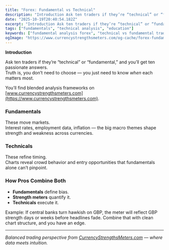 ```yaml
---
title: "Forex: Fundamental vs Technical"
description: "Introduction Ask ten traders if they’re “technical” or “fundamental,” and you’ll get ten passionate answers..."
date: "2025-10-19T20:40:54.182Z"
excerpt: "Introduction Ask ten traders if they’re “technical” or “fundamental,” and you’ll get ten passionate answers. Truth is, you don’t need to choose — you just need to know *when* each matters most. You’ll find blended analysis frameworks on [www.currencystrengthsmeters.com](https://www.currencystrengthsmeters.com). Fundamentals These move markets. Interest rates, employment data, inflation — the..."
tags: ["fundamentals", "technical analysis", "education"]
keywords: ["fundamental analysis forex", "technical vs fundamental trading", "forex analysis methods", "currency strength fundamentals", "macro trading forex"]
ogImage: "https://www.currencystrengthsmeters.com/og-cache/forex-fundamental-vs-technical.jpg"
---
```

**Introduction**

Ask ten traders if they’re “technical” or “fundamental,” and you’ll get ten passionate answers.  
Truth is, you don’t need to choose — you just need to know *when* each matters most.

You’ll find blended analysis frameworks on [www.currencystrengthsmeters.com](https://www.currencystrengthsmeters.com).

### Fundamentals

These move markets.  
Interest rates, employment data, inflation — the big macro themes shape strength and weakness across currencies.

### Technicals

These refine timing.  
Charts reveal crowd behavior and entry opportunities that fundamentals alone can’t pinpoint.

### How Pros Combine Both

- **Fundamentals** define bias.  
- **Strength meters** quantify it.  
- **Technicals** execute it.

Example: If central banks turn hawkish on GBP, the meter will reflect GBP strength days or weeks before headlines fade. Combine that with clean chart structure, and you have an edge.

---

*Balanced trading perspective from [CurrencyStrengthsMeters.com](https://www.currencystrengthsmeters.com) — where data meets intuition.*
